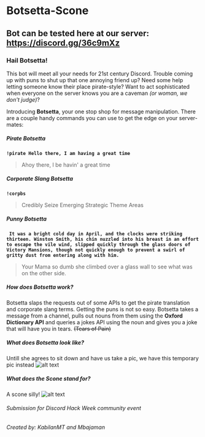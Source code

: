 # Botsetta-Scone
Bot can be tested here at our server: https://discord.gg/36c9mXz
---

### Hail Botsetta!
This bot will meet all your needs for 21st century Discord. Trouble coming up with puns to shut up that one annoying friend up? Need some help letting someone know their place pirate-style? Want to act sophisticated when everyone on the server knows you are a caveman _(or woman, we don't judge)_?

Introducing **Botsetta**, your one stop shop for message manipulation.
There are a couple handy commands you can use to get the edge on your server-mates:

##### Pirate Botsetta
**``` !pirate Hello there, I am having a great time ```**
> Ahoy there, I be havin' a great time 

##### Corporate Slang Botsetta
**``` !corpbs ```**
> Credibly Seize Emerging Strategic Theme Areas

##### Punny Botsetta
**``` It was a bright cold day in April, and the clocks were striking thirteen. Winston Smith, his chin nuzzled into his breast in an effort to escape the vile wind, slipped quickly through the glass doors of Victory Mansions, though not quickly enough to prevent a swirl of gritty dust from entering along with him.```**
> Your Mama so dumb she climbed over a glass wall to see what was on the other side.
##### How does Botsetta work?
Botsetta slaps the requests out of some APIs to get the pirate translation and corporate slang terms. Getting the puns is not so easy. Botsetta takes a message from a channel, pulls out nouns from them using the **Oxford Dictionary API** and queries a jokes API using the noun and gives you a joke that will have you in tears. ~~(Tears of Pain)~~

##### What does Botsetta look like? 
Untill she agrees to sit down and have us take a pic, we have this temporary pic instead
![alt text](https://cdn.dribbble.com/users/1084988/screenshots/4005734/fembot.png "Logo Title Text 1")

##### What does the Scone stand for?
A scone silly!
![alt text](https://bakerbynature.com/wp-content/uploads/2014/07/IMG_9354-682x1024-1.jpg "Logo Title Text 1")


###### Submission for Discord Hack Week community event
###### Created by: KabilanMT and Mbajaman